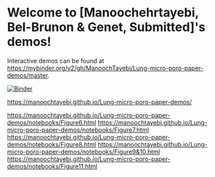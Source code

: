# Welcome to [Manoochehrtayebi, Bel-Brunon & Genet, Submitted]'s demos!

Interactive demos can be found at https://mybinder.org/v2/gh/ManoochTayebi/Lung-micro-poro-paper-demos/master.

[![Binder](https://mybinder.org/badge_logo.svg)](https://mybinder.org/v2/gh/ManoochTayebi/Lung-micro-poro-paper-demos/HEAD)

<!-- Or click this [link](https://mybinder.org/v2/gh/ManoochTayebi/Lung-micro-poro-paper-demos/HEAD) to open Binder. -->

https://manoochtayebi.github.io/Lung-micro-poro-paper-demos/

https://manoochtayebi.github.io/Lung-micro-poro-paper-demos/notebooks/Figure6.html
https://manoochtayebi.github.io/Lung-micro-poro-paper-demos/notebooks/Figure7.html
https://manoochtayebi.github.io/Lung-micro-poro-paper-demos/notebooks/Figure8.html
https://manoochtayebi.github.io/Lung-micro-poro-paper-demos/notebooks/Figure9&10.html
https://manoochtayebi.github.io/Lung-micro-poro-paper-demos/notebooks/Figure11.html


